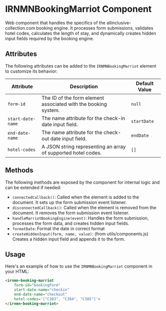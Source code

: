 # IRNMNBookingMarriot Component

Web component that handles the specifics of the allinclusive-collection.com booking engine. It processes form submissions, validates hotel codes, calculates the length of stay, and dynamically creates hidden input fields required by the booking engine.

## Attributes
The following attributes can be added to the `IRNMNBookingMarriot` element to customize its behavior:

| Attribute          | Description                                                                 | Default Value |
|--------------------|-----------------------------------------------------------------------------|---------------|
| `form-id`          | The ID of the form element associated with the booking system.              | `null`        |
| `start-date-name`  | The name attribute for the check-in date input field.                       | `startDate`   |
| `end-date-name`    | The name attribute for the check-out date input field.                      | `endDate`     |
| `hotel-codes`      | A JSON string representing an array of supported hotel codes.               | `[]`          |

## Methods
The following methods are exposed by the component for internal logic and can be extended if needed:

- `connectedCallback()`: Called when the element is added to the document. It sets up the form submission event listener.
- `disconnectedCallback()`: Called when the element is removed from the document. It removes the form submission event listener.
- `handleMarriotBookingEngine(event)`: Handles the form submission, processes the form data, and creates hidden input fields.
- `formatDate`: Format the date in correct format
- `createHiddenInput(form, name, value)`: (from utils/components.js) Creates a hidden input field and appends it to the form.

## Usage

Here's an example of how to use the `IRNMNBookingMarriot` component in your HTML:

```html
<irnmn-booking-marriot
    form-id="bookingForm"
    start-date-name="checkin"
    end-date-name="checkout"
    hotel-codes='["C383", "C384", "C385"]'>
</irnmn-booking-marriot>
